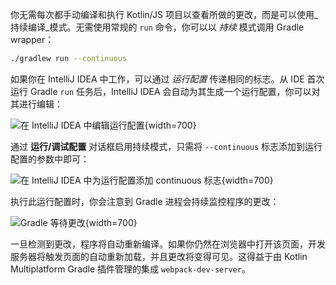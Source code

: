 [//]: # (title: 开发服务器和持续编译)

你无需每次都手动编译和执行 Kotlin/JS 项目以查看所做的更改，而是可以使用_持续编译_模式。无需使用常规的 `run` 命令，你可以以 _持续_ 模式调用 Gradle wrapper：

```bash
./gradlew run --continuous
```

如果你在 IntelliJ IDEA 中工作，可以通过 _运行配置_ 传递相同的标志。从 IDE 首次运行 Gradle `run` 任务后，IntelliJ IDEA 会自动为其生成一个运行配置，你可以对其进行编辑：

![在 IntelliJ IDEA 中编辑运行配置](edit-configurations.png){width=700}

通过 **运行/调试配置** 对话框启用持续模式，只需将 `--continuous` 标志添加到运行配置的参数中即可：

![在 IntelliJ IDEA 中为运行配置添加 continuous 标志](run-debug-configurations.png){width=700}

执行此运行配置时，你会注意到 Gradle 进程会持续监控程序的更改：

![Gradle 等待更改](waiting-for-changes.png){width=700}

一旦检测到更改，程序将自动重新编译。如果你仍然在浏览器中打开该页面，开发服务器将触发页面的自动重新加载，并且更改将变得可见。这得益于由 Kotlin Multiplatform Gradle 插件管理的集成 `webpack-dev-server`。